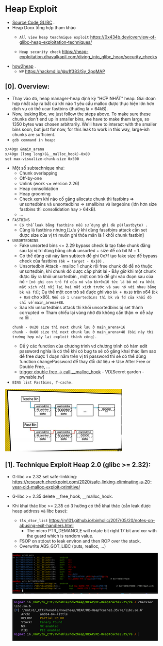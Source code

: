 # Heap Exploit

- [Source Code GLIBC](https://elixir.bootlin.com/glibc/latest/source) .
- Heap Docx tổng hợp tham khảo
    * `All view heap teachnique exploit` https://0x434b.dev/overview-of-glibc-heap-exploitation-techniques/
  
    * `Heap security check` https://heap-exploitation.dhavalkapil.com/diving_into_glibc_heap/security_checks
- [how2heap](https://github.com/shellphish/how2heap) . 
    * `WP` https://hackmd.io/@u1f383/Sy_2pqMAP

## [0]. Overview:
- Thay vào đó, heap manager-heap định kỳ "HỢP NHẤT" heap. Giai đoạn hợp nhất xảy ra bất cứ khi nào 1 yêu cầu malloc được thực hiện lớn hơn dịch vụ có thể ucar fastbins (thường là > 64kB).
- Now, leaking libc, we just follow the steps above. To make sure these chunks don't end up in smaller bins, we have to make them large, so 1350 bytes was chosen arbitrarily. We'll have to interact with the smaller bins soon, but just for now, for this leak to work in this way, large-ish chunks are sufficient.
- `gdb command in heap:` 
```
x/40gx &main_arena 
x/40gx (long long)(&__malloc_hook)-0x80
set max-visualize-chunk-size 0x500
```
- Một số subtechnique như:
   * Chunk overlapping
   * Off-by-one
   * Unlink (work <= version 2.26)
   * Heap consolidation
   * Heap grooming
   * Check xem khi nào cố gắng allocate chunk thì fastbins => unsortedbins và unsortedbins => smallbins và largebins (lớn hơn size fastbins thì consolidation hay > 64kB).
   * ...
- `FASTBINS`
   * `Có thể leak bằng fastbins nếu sử dụng ghi đè p8(lastbyte) .`
   * Cùng là fastbins nhưng [Lưu ý khi dùng fasstbins attack cần set được size của vị trí muốn ghi thỏa mãn là 1 khối chunk fastbin]
- `UNSORTEDBINS`
   * Fake unsorted bins <= 2.29 bypass check là tạo fake chunk đằng sau tại vị trí đúng bằng chuk unsorted + size để có bit M = 1.
   * Có thể dùng cái này làm subtech để ghi 0x7f tạo fake size để bypass check của fastbins `(bk = target - 0x10)` .
   * Unsortedbin Attack - malloc 1 chunk rồi free chunk đó để nó thuộc unsortedbin, khi chunk đó được cấp phát lại - Bây giờ khi một chunk được lấy ra khỏi unsortedbin , một con trỏ để ghi vào đoạn sau của nó - `[nó ghi con trỏ fd của nó vào bk+0x10 tức là bỏ nó ra khỏi mắt xích rồi nối lại hai mắt xích trước và sau nó với nhau bằng bk và fd]`; Cụ thể một con trỏ sẽ được ghi vào `bk + 0x10` trên x64 (`bk + 0x8` cho x86). `Nếu có 1 unsortedbins thì bk và fd của khối đó chỉ về main_arena+88`.
   * Sau khi unsortedbins attack thì khối unsortedbins bị set thành corrupted => Tham chiếu lại vùng nhớ đó không cẩn thận => dễ xảy ra lỗi .
   ```
   chunk - 0x20 size thì next chunk lưu ở main_arena+16
   chunk - 0x60 size thì next chunk lưu ở main_arena+48 (bài này thì trường hợp này lại exploit thành công).
   ```
   * Để ý các function của chương trình vd chương trình có hàm edit password nghĩa là có thể khi có bug ta sẽ cố gắng khai thác làm sao để free được 1 đoạn nằm trên vị trí password thì sẽ có thể dùng function changePassword để thay đổi dữ liệu => Use After Free or Double Free, ... 
   * [trigger double free -> call __malloc_hook](https://blog.osiris.cyber.nyu.edu/2017/09/30/csaw-ctf-2017-auir/) - VD[Secret garden - pwnable.tw]
- `BINS list Fastbins, T-cache.`

![bins-list](./images/bins-list.png)

## [1]. Technique Exploit Heap 2.0 (glibc >= 2.32):

- G-libc >= 2.32 set safe-linkking: https://research.checkpoint.com/2020/safe-linking-eliminating-a-20-year-old-malloc-exploit-primitive/
- G-libc >= 2.35 delete __free_hook, __malloc_hook.
- Khi khai thác libc >= 2.35 có 3 hướng có thể khai thác (cần leak được heap address và libc base):
   * `tls_dtor_list` https://m101.github.io/binholic/2017/05/20/notes-on-abusing-exit-handlers.html
        + The micro PTR_DEMANGLE will rotate bit right 17 bit and xor with the guard which is random value.
   * FSOP on stdout to leak environ and then ROP over the stack.
   * Overwrite ABS_GOT_LIBC (puts, realloc, ...)

   ![abs_got_libc.png](./images/abs_got_libc.png)

   ![checksec_libc.png](./images/checksec_libc.png)





